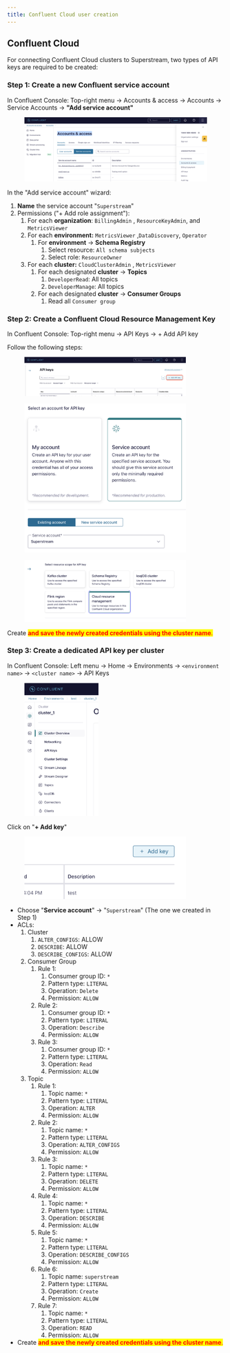 ```yaml
---
title: Confluent Cloud user creation
---
```


## Confluent Cloud

For connecting Confluent Cloud clusters to Superstream, two types of API keys are required to be created:&#x20;

### Step 1: Create a new Confluent service account

In Confluent Console: Top-right menu -> Accounts & access -> Accounts -> Service Accounts -> **"Add service account"**

<figure><img src="../assets/Screenshot 2025-01-14 at 10.02.26.png" alt=""><figcaption></figcaption></figure>

In the "Add service account" wizard:

1. **Name** the service account "`Superstream`"
2. Permissions ("+ Add role assignment"):
   1. For each **organization**: `BillingAdmin` , `ResourceKeyAdmin`, and `MetricsViewer`
   2. For each **environment:** `MetricsViewer` ,`DataDiscovery`, `Operator`&#x20;
      1. For **environment** -> **Schema Registry**
         1. Select resource: `All schema subjects`&#x20;
         2. Select role: `ResourceOwner`&#x20;
   3. For each **cluster:** `CloudClusterAdmin` , `MetricsViewer`
      1. For each designated **cluster** -> **Topics**
         1. `DeveloperRead`: All topics
         2. `DeveloperManage`: All topics
      2. For each designated **cluster** -> **Consumer Groups**
         1. Read all `Consumer group`

### Step 2: Create a Confluent Cloud Resource Management Key

In Confluent Console: Top-right menu -> API Keys -> + Add API key

Follow the following steps:

<div align="left"><figure><img src="../assets/Screenshot 2024-10-06 at 20.37.52.png" alt="" width="375"><figcaption></figcaption></figure></div>

<div align="left"><figure><img src="../assets/Screenshot 2024-10-15 at 14.10.00.png" alt="" width="375"><figcaption></figcaption></figure></div>

<div align="left"><figure><img src="../assets/Screenshot 2024-10-06 at 20.39.28.png" alt="" width="375"><figcaption></figcaption></figure></div>

Create <mark style="color:red;">**and save the newly created credentials using the cluster name**</mark><mark style="color:red;">.</mark>

### Step 3: Create a dedicated API key per cluster

In Confluent Console: Left menu -> Home -> Environments -> `<environment name>` -> `<cluster name>` -> API Keys

<div align="left"><figure><img src="../assets/Screenshot 2024-10-15 at 13.42.03.png" alt="" width="172"><figcaption></figcaption></figure></div>

Click on "**+ Add key**"

<div align="left"><figure><img src="../assets/Screenshot 2024-10-15 at 13.43.29.png" alt="" width="375"><figcaption></figcaption></figure></div>

* Choose "**Service account**" -> "`Superstream`" (The one we created in Step 1)
* ACLs:
  1. Cluster
     1. `ALTER_CONFIGS`: ALLOW
     2. `DESCRIBE`: ALLOW
     3. `DESCRIBE_CONFIGS`: ALLOW
  2. Consumer Group
     1. Rule 1:
        1. Consumer group ID: `*`&#x20;
        2. Pattern type: `LITERAL`&#x20;
        3. Operation: `Delete`
        4. Permission: `ALLOW`
     2. Rule 2:
        1. Consumer group ID: `*`&#x20;
        2. Pattern type: `LITERAL`&#x20;
        3. Operation: `Describe`
        4. Permission: `ALLOW`
     3. Rule 3:
        1. Consumer group ID: `*`&#x20;
        2. Pattern type: `LITERAL`&#x20;
        3. Operation: `Read`
        4. Permission: `ALLOW`&#x20;
  3. Topic
     1. Rule 1:
        1. Topic name: `*`&#x20;
        2. Pattern type: `LITERAL`&#x20;
        3. Operation: `ALTER`
        4. Permission: `ALLOW`
     2. Rule 2:
        1. Topic name: `*`&#x20;
        2. Pattern type: `LITERAL`&#x20;
        3. Operation: `ALTER_CONFIGS`
        4. Permission: `ALLOW`
     3. Rule 3:
        1. Topic name: `*`&#x20;
        2. Pattern type: `LITERAL`&#x20;
        3. Operation: `DELETE`
        4. Permission: `ALLOW`
     4. Rule 4:
        1. Topic name: `*`&#x20;
        2. Pattern type: `LITERAL`&#x20;
        3. Operation: `DESCRIBE`
        4. Permission: `ALLOW`
     5. Rule 5:
        1. Topic name: `*`&#x20;
        2. Pattern type: `LITERAL`&#x20;
        3. Operation: `DESCRIBE_CONFIGS`
        4. Permission: `ALLOW`
     6. Rule 6:
        1. Topic name: `superstream`&#x20;
        2. Pattern type: `LITERAL`&#x20;
        3. Operation: `Create`
        4. Permission: `ALLOW`
     7. Rule 7:
        1. Topic name: `*`&#x20;
        2. Pattern type: `LITERAL`&#x20;
        3. Operation: `READ`
        4. Permission: `ALLOW`
* Create <mark style="color:red;">**and save the newly created credentials using the cluster name**</mark><mark style="color:red;">.</mark>

